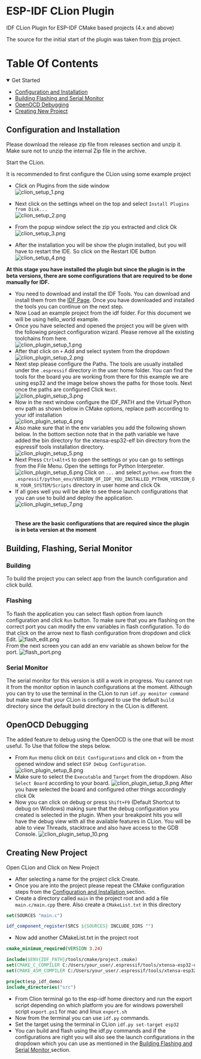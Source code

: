 # ESP-IDF CLion Plugin
IDF CLion Plugin for ESP-IDF CMake based projects (4.x and above)

The source for the initial start of the plugin was taken from [this](https://github.com/daniel-sullivan/clion-embedded-esp32/) project.

# Table Of Contents
<details open>
  <summary>Get Started</summary>

* [ Configuration and Installation ](#config_install) <br>
* [ Building Flashing and Serial Monitor ](#build_flash_monitor)<br>
* [ OpenOCD Debugging ](#openocdDebugging)<br>
* [ Creating New Project ](#creatingNewProject)<br>

</details>

<a name="config_install"></a>
## Configuration and Installation

Please download the release zip file from releases section and unzip it.
Make sure not to unzip the internal Zip file in the archive.

Start the CLion.

It is recommended to first configure the CLion using some example project

* Click on Plugins from the side window<br>
![clion_setup_1.png](docs%2Freadme_images%2Finstall%2Fclion_setup_1.png)

* Next click on the settings wheel on the top and select `Install Plugins from Disk...`<br>
![clion_setup_2.png](docs%2Freadme_images%2Finstall%2Fclion_setup_2.png)

* From the popup window select the zip you extracted and click Ok<br>
![clion_setup_3.png](docs%2Freadme_images%2Finstall%2Fclion_setup_3.png)

* After the installation you will be show the plugin installed, but you will have to restart the IDE. So click on the Restart IDE button<br>
![clion_setup_4.png](docs%2Freadme_images%2Finstall%2Fclion_setup_4.png)

**At this stage you have installed the plugin but since the plugin is in the beta versions, there are some configurations that are required to be done manually for IDF.**


* You need to download and install the IDF Tools. You can download and install them from the [IDF Page](https://github.com/espressif/esp-idf/releases). Once you have downloaded and installed the tools you can continue on the next step.
* Now Load an example project from the idf folder. For this document we will be using hello_world example.
* Once you have selected and opened the project you will be given with the following project configuration wizard. Please remove all the existing toolchains from here.<br>
![clion_plugin_setup_1.png](docs%2Freadme_images%2Fsetup%2Fclion_plugin_setup_1.png)
* After that click on `+` Add and select system from the dropdown<br>
![clion_plugin_setup_2.png](docs%2Freadme_images%2Fsetup%2Fclion_plugin_setup_2.png)
* Next step please configure the Paths. The tools are usually installed under the `.espressif` directory in the user home folder.
You can find the tools for the board you are working from there for this example we are using esp32 and the image below shows the paths for those tools.
Next once the paths are configured Click `Next`.<br>
![clion_plugin_setup_3.png](docs%2Freadme_images%2Fsetup%2Fclion_plugin_setup_3.png) 
* Now in the next window configure the IDF_PATH and the Virtual Python env path as shown below in CMake options, replace path according to your idf installation<br>
![clion_plugin_setup_4.png](docs%2Freadme_images%2Fsetup%2Fclion_plugin_setup_4.png)
* Also make sure that in the env variables you add the following shown below. In the bottom section note that in the path variable we have added the bin directory for the xtensa-esp32-elf bin directory from the espressif tools installation directory.<br> 
![clion_plugin_setup_5.png](docs%2Freadme_images%2Fsetup%2Fclion_plugin_setup_5.png)
* Next Press `Ctrl+Alt+S` to open the settings or you can go to settings from the File Menu. Open the settings for Python Interpreter. <br>
![clion_plugin_setup_6.png](docs%2Freadme_images%2Fsetup%2Fclion_plugin_setup_6.png)
Click on `...` and select `python.exe` from the `.espressif/python_env/VERSION_OF_IDF_YOU_INSTALLED_PYTHON_VERSION_ON_YOUR_SYSTEM/Scripts` directory in user home and click Ok<br>
* If all goes well you will be able to see these launch configurations that you can use to build and deploy the application.<br>
![clion_plugin_setup_7.png](docs%2Freadme_images%2Fsetup%2Fclion_plugin_setup_7.png)
<br><br><br>
**These are the basic configurations that are required since the plugin is in beta version at the moment**

<a name="build_flash_monitor"></a>
## Building, Flashing, Serial Monitor
### Building
To build the project you can select app from the launch configuration and click build.
### Flashing
To flash the application you can select flash option from launch configuration and click `Run` button.
To make sure that you are flashing on the correct port you can modify the env variables in flash configuration. 
To do that click on the arrow next to flash configuration from dropdown and click Edit.
![flash_edit.png](docs%2Freadme_images%2Fflash_edit.png) <br>
From the next screen you can add an env variable as shown below for the port.
![flash_port.png](docs%2Freadme_images%2Fflash_port.png)
### Serial Monitor
The serial monitor for this version is still a work in progress. You cannot run it from the monitor option in 
launch configurations at the moment. Although you can try to use the terminal in the CLion 
to run `idf.py monitor command` but make sure that your CLion is configured to use the default `build` directory since
the default build directory in the CLion is different.

<a name="openocdDebugging"></a>
## OpenOCD Debugging
The added feature to debug using the OpenOCD is the one that will be most useful.
To Use that follow the steps below.

* From `Run` menu click on `Edit Configurations` and click on `+` from the opened window and select `ESP Debug Configuration`.
![clion_plugin_setup_8.png](docs%2Freadme_images%2Fsetup%2Fclion_plugin_setup_8.png)
* Make sure to select the `Executable` and `Target` from the dropdown. Also `Select Board` according to your board.
![clion_plugin_setup_9.png](docs%2Freadme_images%2Fsetup%2Fclion_plugin_setup_9.png)
After you have selected the board and configured other things accordingly click Ok
* Now you can click on debug or press `Shift+F9` (Default Shortcut to debug on Windows) making sure that the debug configuration you created is selected in the plugin.
When your breakpoint hits you will have the debug view with all the available features in CLion. You will be able to view Threads, stacktrace and also have access to the GDB Console.
![clion_plugin_setup_10.png](docs%2Freadme_images%2Fsetup%2Fclion_plugin_setup_10.png)

<a name="creatingNewProject"></a>
## Creating New Project

Open CLion and Click on New Project

* After selecting a name for the project click Create.
* Once you are into the project please repeat the CMake configuration steps from the [ Configuration and Installation ](#config_install) section.
* Create a directory called `main` in the project root and add a file `main.c/main.cpp` there. Also create a `CMakeList.txt` in this directory
```cmake
set(SOURCES "main.c")

idf_component_register(SRCS ${SOURCES} INCLUDE_DIRS "")

```

* Now add another CMakeList.txt in the project root
```cmake
cmake_minimum_required(VERSION 3.24)

include($ENV{IDF_PATH}/tools/cmake/project.cmake)
set(CMAKE_C_COMPILER C:/Users/your_user/.espressif/tools/xtensa-esp32-elf/esp-2022r1-11.2.0/xtensa-esp32-elf/bin/xtensa-esp32-elf-gcc.exe)
set(CMAKE_ASM_COMPILER C:/Users/your_user/.espressif/tools/xtensa-esp32-elf/esp-2022r1-11.2.0/xtensa-esp32-elf/bin/xtensa-esp32-elf-g++.exe)

project(esp_idf_demo)
include_directories("src")
```

* From Clion terminal go to the esp-idf home directory and run the export script 
depending on which platform you are for windows powershell script `export.ps1` for mac and linux `export.sh`
* Now from the terminal you can use `idf.py` commands.
* Set the target using the terminal in CLion `idf.py set-target esp32`
* You can build and flash using the idf.py commands and if the configurations are 
right you will also see the launch configurations in the dropdown 
which you can use as mentioned in the [ Building Flashing and Serial Monitor ](#build_flash_monitor) section.